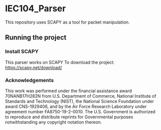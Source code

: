 # IEC104_Parser
This repository uses SCAPY as a tool for packet manipulation. 
  
## Running the project
<Text>
  
  ### Install SCAPY
  This parser works on SCAPY
  To download the project: https://scapy.net/download/
  
  ### Acknowledgements
This work was performed under the financial assistance award 70NANB17H282N from U.S. Department of Commerce, National Institute of Standards and Technology (NIST),  the National Science Foundation under award CNS-1929406, and by the Air Force Research Laboratory under agreement number FA8750-19-2-0010. The U.S. Government is authorized to reproduce and distribute reprints for Governmental purposes notwithstanding any copyright notation thereon.
  
